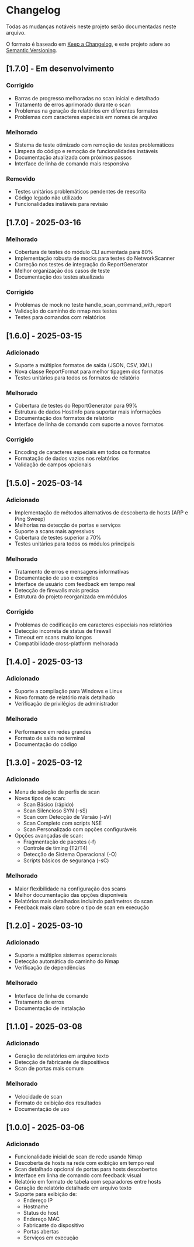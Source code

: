 # Changelog

Todas as mudanças notáveis neste projeto serão documentadas neste arquivo.

O formato é baseado em [Keep a Changelog](https://keepachangelog.com/en/1.0.0/),
e este projeto adere ao [Semantic Versioning](https://semver.org/spec/v2.0.0.html).

## [1.7.0] - Em desenvolvimento

### Corrigido
- Barras de progresso melhoradas no scan inicial e detalhado
- Tratamento de erros aprimorado durante o scan
- Problemas na geração de relatórios em diferentes formatos
- Problemas com caracteres especiais em nomes de arquivo

### Melhorado
- Sistema de teste otimizado com remoção de testes problemáticos
- Limpeza do código e remoção de funcionalidades instáveis
- Documentação atualizada com próximos passos
- Interface de linha de comando mais responsiva

### Removido
- Testes unitários problemáticos pendentes de reescrita
- Código legado não utilizado
- Funcionalidades instáveis para revisão

## [1.7.0] - 2025-03-16

### Melhorado

- Cobertura de testes do módulo CLI aumentada para 80%
- Implementação robusta de mocks para testes do NetworkScanner
- Correção nos testes de integração do ReportGenerator
- Melhor organização dos casos de teste
- Documentação dos testes atualizada

### Corrigido

- Problemas de mock no teste handle_scan_command_with_report
- Validação do caminho do nmap nos testes
- Testes para comandos com relatórios

## [1.6.0] - 2025-03-15

### Adicionado

- Suporte a múltiplos formatos de saída (JSON, CSV, XML)
- Nova classe ReportFormat para melhor tipagem dos formatos
- Testes unitários para todos os formatos de relatório

### Melhorado

- Cobertura de testes do ReportGenerator para 99%
- Estrutura de dados HostInfo para suportar mais informações
- Documentação dos formatos de relatório
- Interface de linha de comando com suporte a novos formatos

### Corrigido

- Encoding de caracteres especiais em todos os formatos
- Formatação de dados vazios nos relatórios
- Validação de campos opcionais

## [1.5.0] - 2025-03-14

### Adicionado

- Implementação de métodos alternativos de descoberta de hosts (ARP e Ping Sweep)
- Melhorias na detecção de portas e serviços
- Suporte a scans mais agressivos
- Cobertura de testes superior a 70%
- Testes unitários para todos os módulos principais

### Melhorado

- Tratamento de erros e mensagens informativas
- Documentação de uso e exemplos
- Interface de usuário com feedback em tempo real
- Detecção de firewalls mais precisa
- Estrutura do projeto reorganizada em módulos

### Corrigido

- Problemas de codificação em caracteres especiais nos relatórios
- Detecção incorreta de status de firewall
- Timeout em scans muito longos
- Compatibilidade cross-platform melhorada

## [1.4.0] - 2025-03-13

### Adicionado

- Suporte a compilação para Windows e Linux
- Novo formato de relatório mais detalhado
- Verificação de privilégios de administrador

### Melhorado

- Performance em redes grandes
- Formato de saída no terminal
- Documentação do código

## [1.3.0] - 2025-03-12

### Adicionado

- Menu de seleção de perfis de scan
- Novos tipos de scan:
  - Scan Básico (rápido)
  - Scan Silencioso SYN (-sS)
  - Scan com Detecção de Versão (-sV)
  - Scan Completo com scripts NSE
  - Scan Personalizado com opções configuráveis
- Opções avançadas de scan:
  - Fragmentação de pacotes (-f)
  - Controle de timing (T2/T4)
  - Detecção de Sistema Operacional (-O)
  - Scripts básicos de segurança (-sC)

### Melhorado

- Maior flexibilidade na configuração dos scans
- Melhor documentação das opções disponíveis
- Relatórios mais detalhados incluindo parâmetros do scan
- Feedback mais claro sobre o tipo de scan em execução

## [1.2.0] - 2025-03-10

### Adicionado

- Suporte a múltiplos sistemas operacionais
- Detecção automática do caminho do Nmap
- Verificação de dependências

### Melhorado

- Interface de linha de comando
- Tratamento de erros
- Documentação de instalação

## [1.1.0] - 2025-03-08

### Adicionado

- Geração de relatórios em arquivo texto
- Detecção de fabricante de dispositivos
- Scan de portas mais comum

### Melhorado

- Velocidade de scan
- Formato de exibição dos resultados
- Documentação de uso

## [1.0.0] - 2025-03-06

### Adicionado

- Funcionalidade inicial de scan de rede usando Nmap
- Descoberta de hosts na rede com exibição em tempo real
- Scan detalhado opcional de portas para hosts descobertos
- Interface em linha de comando com feedback visual
- Relatório em formato de tabela com separadores entre hosts
- Geração de relatório detalhado em arquivo texto
- Suporte para exibição de:
  - Endereço IP
  - Hostname
  - Status do host
  - Endereço MAC
  - Fabricante do dispositivo
  - Portas abertas
  - Serviços em execução
